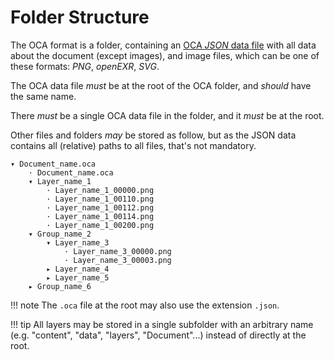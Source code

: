 # Folder Structure

The OCA format is a folder, containing an [OCA *JSON* data file](file.md) with all data about the document (except images), and image files, which can be one of these formats: *PNG*, *openEXR*, *SVG*.

The OCA data file *must* be at the root of the OCA folder, and *should* have the same name.

There *must* be a single OCA data file in the folder, and it *must* be at the root.

Other files and folders *may* be stored as follow, but as the JSON data contains all (relative) paths to all files, that's not mandatory.

```
▾ Document_name.oca
    · Document_name.oca
    ▾ Layer_name_1
        · Layer_name_1_00000.png
        · Layer_name_1_00110.png
        · Layer_name_1_00112.png
        · Layer_name_1_00114.png
        · Layer_name_1_00200.png
    ▾ Group_name_2
        ▾ Layer_name_3
            · Layer_name_3_00000.png
            · Layer_name_3_00003.png
        ▸ Layer_name_4
        ▸ Layer_name_5
    ▸ Group_name_6
```

!!! note
    The `.oca` file at the root may also use the extension `.json`.

!!! tip
    All layers may be stored in a single subfolder with an arbitrary name (e.g. "content", "data", "layers", "Document"...) instead of directly at the root.
